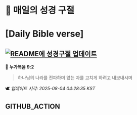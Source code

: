 # 🙏 매일의 성경 구절
# [Daily Bible verse]
## [![README에 성경구절 업데이트](https://github.com/DONGSUKA/first_test/actions/workflows/update-readme-bible.yml/badge.svg)](https://github.com/DONGSUKA/first_test/actions/workflows/update-readme-bible.yml)
<!-- START_BIBLE_VERSE -->
📖 **누가복음 9:2**
> 하나님의 나라를 전파하며 앓는 자를 고치게 하려고 내보내시며

🕊️ _업데이트 시각: 2025-08-04 04:28:35 KST_
  <!-- END_BIBLE_VERSE -->
## GITHUB_ACTION
